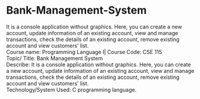# Bank-Management-System
 It is a console application without graphics. Here, you can create a new account, update
information of an existing account, view and manage transactions, check the details of an existing
account, remove existing account and view customers’ list.  
Course name: Programming Language I| Course Code: CSE 115  
Topic/ Title: Bank Management System  
Describe: It is a console application without graphics. Here, you can create a new account, update
information of an existing account, view and manage transactions, check the details of an existing
account, remove existing account and view customers’ list.  
Technology/System Used: C programming language.  
